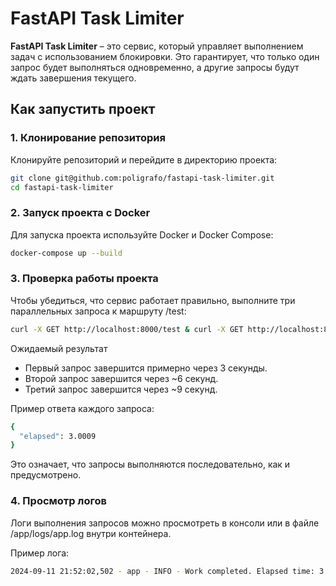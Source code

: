 # FastAPI Task Limiter

**FastAPI Task Limiter** – это сервис, который управляет выполнением задач с использованием блокировки. Это гарантирует, что только один запрос будет выполняться одновременно, а другие запросы будут ждать завершения текущего.

## Как запустить проект

### 1. Клонирование репозитория

Клонируйте репозиторий и перейдите в директорию проекта:

```bash
git clone git@github.com:poligrafo/fastapi-task-limiter.git
cd fastapi-task-limiter
```
### 2. Запуск проекта с Docker

Для запуска проекта используйте Docker и Docker Compose:

```bash
docker-compose up --build
```
### 3. Проверка работы проекта

Чтобы убедиться, что сервис работает правильно, выполните три параллельных запроса к маршруту /test:

```bash
curl -X GET http://localhost:8000/test & curl -X GET http://localhost:8000/test & curl -X GET http://localhost:8000/test
``` 
Ожидаемый результат
- Первый запрос завершится примерно через 3 секунды.
- Второй запрос завершится через ~6 секунд.
- Третий запрос завершится через ~9 секунд.

Пример ответа каждого запроса:
```bash
{
  "elapsed": 3.0009
}
``` 
Это означает, что запросы выполняются последовательно, как и предусмотрено.
### 4. Просмотр логов
Логи выполнения запросов можно просмотреть в консоли или в файле /app/logs/app.log внутри контейнера.

Пример лога:
```bash
2024-09-11 21:52:02,502 - app - INFO - Work completed. Elapsed time: 3.0004 seconds
``` 